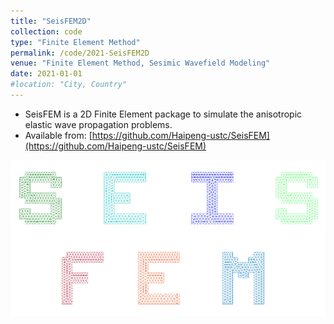 ```yaml
---
title: "SeisFEM2D"
collection: code
type: "Finite Element Method"
permalink: /code/2021-SeisFEM2D
venue: "Finite Element Method, Sesimic Wavefield Modeling"
date: 2021-01-01
#location: "City, Country"
---
```


* SeisFEM is a 2D Finite Element package to simulate the anisotropic elastic wave propagation problems.
* Available from: [https://github.com/Haipeng-ustc/SeisFEM](https://github.com/Haipeng-ustc/SeisFEM)

![image](/assets/code/SeisFEM2D.png)
